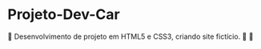 # Projeto-Dev-Car
:car: Desenvolvimento de projeto em HTML5 e CSS3, criando site  fictício. :car: :rocket:
